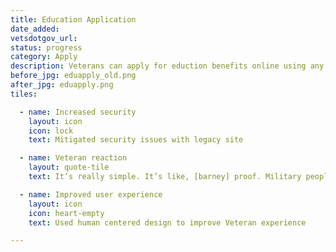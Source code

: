 ```yaml
---
title: Education Application
date_added:
vetsdotgov_url:
status: progress
category: Apply
description: Veterans can apply for eduction benefits online using any mobile device
before_jpg: eduapply_old.png
after_jpg: eduapply.png
tiles:

  - name: Increased security
    layout: icon
    icon: lock
    text: Mitigated security issues with legacy site

  - name: Veteran reaction
    layout: quote-tile
    text: It’s really simple. It’s like, [barney] proof. Military people love that. They love that."

  - name: Improved user experience
    layout: icon
    icon: heart-empty
    text: Used human centered design to improve Veteran experience

---
```

